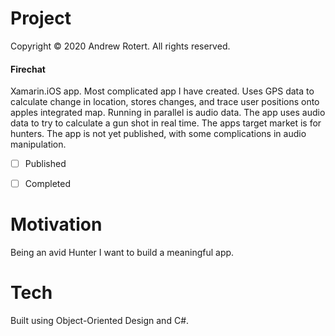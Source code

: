 # Project
Copyright © 2020 Andrew Rotert. All rights reserved.
#### Firechat
Xamarin.iOS app. Most complicated app I have created. Uses GPS data to calculate change in location, stores changes, and trace user positions onto apples integrated map. Running in parallel is audio data. The app uses audio data to try to calculate a gun shot in real time. The apps target market is for hunters. The app is not yet published, with some complications in audio manipulation. 

- [ ] Published 
- [ ] Completed


# Motivation
Being an avid Hunter I want to build a meaningful app.


# Tech
Built using Object-Oriented Design and C#.
